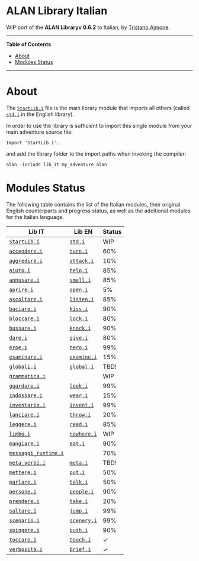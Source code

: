 # ALAN Library Italian

WIP port of the __ALAN Libraryv 0.6.2__ to Italian, by [Tristano Ajmone].


-----

**Table of Contents**

<!-- MarkdownTOC autolink="true" bracket="round" autoanchor="false" lowercase="only_ascii" uri_encoding="true" levels="1,2,3" -->

- [About](#about)
- [Modules Status](#modules-status)

<!-- /MarkdownTOC -->

-----

# About

The [`StartLib.i`][StartLib.i] file is the main library module that imports all others (called [`std.i`][std.i] in the English library).

In order to use the library is sufficient to import this single module from your main adventure source file:

```alan
Import 'StartLib.i'.
```

and add the library folder to the import paths when invoking the compiler:

```batch
alan -include lib_it my_adventure.alan
```

# Modules Status

The following table contains the list of the Italian modules, their original English counterparts and progress status, as well as the additional modules for the Italian language.

|                   Lib IT                   |          Lib EN          |  Status |
|--------------------------------------------|--------------------------|---------|
| [`StartLib.i`][StartLib.i]                 | [`std.i`][std.i]         | WIP     |
| [`accendere.i`][accendere.i]               | [`turn.i`][turn.i]       | 60%     |
| [`aggredire.i`][aggredire.i]               | [`attack.i`][attack.i]   | 10%     |
| [`aiuto.i`][aiuto.i]                       | [`help.i`][help.i]       | 85%     |
| [`annusare.i`][annusare.i]                 | [`smell.i`][smell.i]     | 85%     |
| [`aprire.i`][aprire.i]                     | [`open.i`][open.i]       | 5%      |
| [`ascoltare.i`][ascoltare.i]               | [`listen.i`][listen.i]   | 85%     |
| [`baciare.i`][baciare.i]                   | [`kiss.i`][kiss.i]       | 90%     |
| [`bloccare.i`][bloccare.i]                 | [`lock.i`][lock.i]       | 80%     |
| [`bussare.i`][bussare.i]                   | [`knock.i`][knock.i]     | 90%     |
| [`dare.i`][dare.i]                         | [`give.i`][give.i]       | 80%     |
| [`eroe.i`][eroe.i]                         | [`hero.i`][hero.i]       | 99%     |
| [`esaminare.i`][esaminare.i]               | [`examine.i`][examine.i] | 15%     |
| [`globali.i`][globali.i]                   | [`global.i`][global.i]   | TBD!    |
| [`grammatica.i`][grammatica.i]             |                          | WIP     |
| [`guardare.i`][guardare.i]                 | [`look.i`][look.i]       | 99%     |
| [`indossare.i`][indossare.i]               | [`wear.i`][wear.i]       | 15%     |
| [`inventario.i`][inventario.i]             | [`invent.i`][invent.i]   | 99%     |
| [`lanciare.i`][lanciare.i]                 | [`throw.i`][throw.i]     | 20%     |
| [`leggere.i`][leggere.i]                   | [`read.i`][read.i]       | 85%     |
| [`limbo.i`][limbo.i]                       | [`nowhere.i`][nowhere.i] | WIP     |
| [`mangiare.i`][mangiare.i]                 | [`eat.i`][eat.i]         | 90%     |
| [`messaggi_runtime.i`][messaggi_runtime.i] |                          | 70%     |
| [`meta_verbi.i`][meta_verbi.i]             | [`meta.i`][meta.i]       | TBD!    |
| [`mettere.i`][mettere.i]                   | [`put.i`][put.i]         | 50%     |
| [`parlare.i`][parlare.i]                   | [`talk.i`][talk.i]       | 50%     |
| [`persone.i`][persone.i]                   | [`people.i`][people.i]   | 90%     |
| [`prendere.i`][prendere.i]                 | [`take.i`][take.i]       | 20%     |
| [`saltare.i`][saltare.i]                   | [`jump.i`][jump.i]       | 99%     |
| [`scenario.i`][scenario.i]                 | [`scenery.i`][scenery.i] | 99%     |
| [`spingere.i`][spingere.i]                 | [`push.i`][push.i]       | 90%     |
| [`toccare.i`][toccare.i]                   | [`touch.i`][touch.i]     | &check; |
| [`verbosità.i`][verbosità.i]               | [`brief.i`][brief.i]     | &check; |


<!-----------------------------------------------------------------------------
                               REFERENCE LINKS
------------------------------------------------------------------------------>

<!-- Lib IT modules -->

[StartLib.i]: ./StartLib.i "View source module"
[accendere.i]: ./accendere.i "View source module"
[aggredire.i]: ./aggredire.i "View source module"
[aiuto.i]: ./aiuto.i "View source module"
[annusare.i]: ./annusare.i "View source module"
[aprire.i]: ./aprire.i "View source module"
[ascoltare.i]: ./ascoltare.i "View source module"
[baciare.i]: ./baciare.i "View source module"
[bloccare.i]: ./bloccare.i "View source module"
[bussare.i]: ./bussare.i "View source module"
[dare.i]: ./dare.i "View source module"
[eroe.i]: ./eroe.i "View source module"
[esaminare.i]: ./esaminare.i "View source module"
[globali.i]: ./globali.i "View source module"
[grammatica.i]: ./grammatica.i "View source module"
[guardare.i]: ./guardare.i "View source module"
[indossare.i]: ./indossare.i "View source module"
[inventario.i]: ./inventario.i "View source module"
[lanciare.i]: ./lanciare.i "View source module"
[leggere.i]: ./leggere.i "View source module"
[limbo.i]: ./limbo.i "View source module"
[mangiare.i]: ./mangiare.i "View source module"
[messaggi_runtime.i]: ./messaggi_runtime.i "View source module"
[meta_verbi.i]: ./meta_verbi.i "View source module"
[mettere.i]: ./mettere.i "View source module"
[parlare.i]: ./parlare.i "View source module"
[persone.i]: ./persone.i "View source module"
[prendere.i]: ./prendere.i "View source module"
[saltare.i]: ./saltare.i "View source module"
[scenario.i]: ./scenario.i "View source module"
[spingere.i]: ./spingere.i "View source module"
[toccare.i]: ./toccare.i "View source module"
[verbosità.i]: ./verbosità.i "View source module"

<!-- Lib EN modules -->

[attack.i]: ../../alan_en/lib_en/attack.i "View original source module"
[brief.i]: ../../alan_en/lib_en/brief.i "View original source module"
[eat.i]: ../../alan_en/lib_en/eat.i "View original source module"
[examine.i]: ../../alan_en/lib_en/examine.i "View original source module"
[give.i]: ../../alan_en/lib_en/give.i "View original source module"
[global.i]: ../../alan_en/lib_en/global.i "View original source module"
[help.i]: ../../alan_en/lib_en/help.i "View original source module"
[hero.i]: ../../alan_en/lib_en/hero.i "View original source module"
[invent.i]: ../../alan_en/lib_en/invent.i "View original source module"
[jump.i]: ../../alan_en/lib_en/jump.i "View original source module"
[kiss.i]: ../../alan_en/lib_en/kiss.i "View original source module"
[knock.i]: ../../alan_en/lib_en/knock.i "View original source module"
[listen.i]: ../../alan_en/lib_en/listen.i "View original source module"
[lock.i]: ../../alan_en/lib_en/lock.i "View original source module"
[look.i]: ../../alan_en/lib_en/look.i "View original source module"
[meta.i]: ../../alan_en/lib_en/meta.i "View original source module"
[nowhere.i]: ../../alan_en/lib_en/nowhere.i "View original source module"
[open.i]: ../../alan_en/lib_en/open.i "View original source module"
[people.i]: ../../alan_en/lib_en/people.i "View original source module"
[push.i]: ../../alan_en/lib_en/push.i "View original source module"
[put.i]: ../../alan_en/lib_en/put.i "View original source module"
[read.i]: ../../alan_en/lib_en/read.i "View original source module"
[scenery.i]: ../../alan_en/lib_en/scenery.i "View original source module"
[smell.i]: ../../alan_en/lib_en/smell.i "View original source module"
[std.i]: ../../alan_en/lib_en/std.i "View original source module"
[take.i]: ../../alan_en/lib_en/take.i "View original source module"
[talk.i]: ../../alan_en/lib_en/talk.i "View original source module"
[throw.i]: ../../alan_en/lib_en/throw.i "View original source module"
[touch.i]: ../../alan_en/lib_en/touch.i "View original source module"
[turn.i]: ../../alan_en/lib_en/turn.i "View original source module"
[wear.i]: ../../alan_en/lib_en/wear.i "View original source module"

<!-- people and organizations -->

[Tristano Ajmone]: https://github.com/tajmone "View Tristano Ajmone's GitHub profile"

<!-- EOF -->
